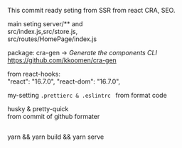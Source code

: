 
This commit ready seting from SSR from react CRA, SEO.


  main seting server/** and <br/> src/index.js,src/store.js, <br/> src/routes/HomePage/index.js

 package:
  cra-gen -> <i>Generate the components CLI</i>
      https://github.com/kkoomen/cra-gen

from react-hooks: <br/>
    "react": "16.7.0",
    "react-dom": "16.7.0",

my-setting <code>.prettierc & .eslintrc </code> from format code

husky & pretty-quick <br/>
from commit of github formater

##
  yarn && yarn build && yarn serve
